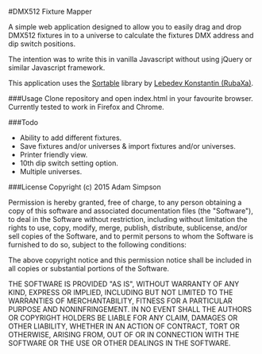 #DMX512 Fixture Mapper

A simple web application designed to allow you to easily drag and
drop DMX512 fixtures in to a universe to calculate the fixtures
DMX address and dip switch positions.

The intention was to write this in vanilla Javascript without using
jQuery or similar Javascript framework.

This application uses the [Sortable](https://github.com/rubaxa/sortable)
library by [Lebedev Konstantin (RubaXa)](https://github.com/RubaXa).

###Usage
Clone repository and open index.html in your favourite browser.
Currently tested to work in Firefox and Chrome.

###Todo
- Ability to add different fixtures.
- Save fixtures and/or universes & import fixtures and/or universes.
- Printer friendly view.
- 10th dip switch setting option.
- Multiple universes.

###License
Copyright (c) 2015 Adam Simpson

Permission is hereby granted, free of charge, to any person obtaining
a copy of this software and associated documentation files
(the "Software"), to deal in the Software without restriction,
including without limitation the rights to use, copy, modify, merge,
publish, distribute, sublicense, and/or sell copies of the Software,
and to permit persons to whom the Software is furnished to do so,
subject to the following conditions:

The above copyright notice and this permission notice shall be
included in all copies or substantial portions of the Software.

THE SOFTWARE IS PROVIDED "AS IS", WITHOUT WARRANTY OF ANY KIND,
EXPRESS OR IMPLIED, INCLUDING BUT NOT LIMITED TO THE WARRANTIES
OF MERCHANTABILITY, FITNESS FOR A PARTICULAR PURPOSE AND
NONINFRINGEMENT. IN NO EVENT SHALL THE AUTHORS OR COPYRIGHT
HOLDERS BE LIABLE FOR ANY CLAIM, DAMAGES OR OTHER LIABILITY,
WHETHER IN AN ACTION OF CONTRACT, TORT OR OTHERWISE, ARISING
FROM, OUT OF OR IN CONNECTION WITH THE SOFTWARE OR THE USE OR OTHER
DEALINGS IN THE SOFTWARE.
